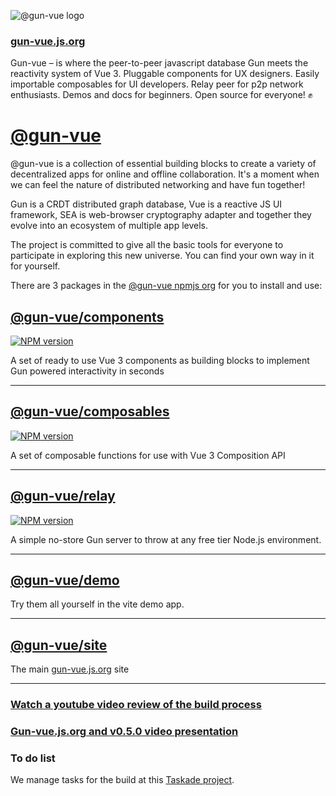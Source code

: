 ![@gun-vue logo](https://raw.githubusercontent.com/davay42/gun-vue/master/demo/public/gun-vue-logo.svg)

### [gun-vue.js.org](https://gun-vue.js.org)

Gun-vue – is where the peer-to-peer javascript database Gun meets the reactivity system of Vue 3. Pluggable components for UX designers. Easily importable composables for UI developers. Relay peer for p2p network enthusiasts. Demos and docs for beginners. Open source for everyone! ✊

# [@gun-vue](https://www.npmjs.com/org/gun-vue)

@gun-vue is a collection of essential building blocks to create a variety of decentralized apps for online and offline collaboration. It's a moment when we can feel the nature of distributed networking and have fun together!

Gun is a CRDT distributed graph database, Vue is a reactive JS UI framework, SEA is web-browser cryptography adapter and together they evolve into an ecosystem of multiple app levels.

The project is committed to give all the basic tools for everyone to participate in exploring this new universe. You can find your own way in it for yourself.

There are 3 packages in the [@gun-vue npmjs org](https://www.npmjs.com/org/gun-vue) for you to install and use:

## [@gun-vue/components](https://github.com/DeFUCC/gun-vue/tree/master/components)

<a href="https://www.npmjs.com/package/@gun-vue/components" target="_blank"><img src="https://img.shields.io/npm/v/@gun-vue/components?color=E23C92&label=NPM" alt="NPM version"></a>

A set of ready to use Vue 3 components as building blocks to implement Gun powered interactivity in seconds

---

## [@gun-vue/composables](https://github.com/DeFUCC/gun-vue/tree/master/composables)

<a href="https://www.npmjs.com/package/@gun-vue/composables" target="_blank"><img src="https://img.shields.io/npm/v/@gun-vue/composables?color=E23C92&label=NPM" alt="NPM version"></a>

A set of composable functions for use with Vue 3 Composition API

---

## [@gun-vue/relay](https://github.com/DeFUCC/gun-vue/tree/master/relay)

<a href="https://www.npmjs.com/package/@gun-vue/relay" target="__blank"><img src="https://img.shields.io/npm/v/@gun-vue/relay?color=E23C92&label=NPM" alt="NPM version"></a>

A simple no-store Gun server to throw at any free tier Node.js environment.

---

## [@gun-vue/demo](https://github.com/DeFUCC/gun-vue/tree/master/demo)

Try them all yourself in the vite demo app.

---

## [@gun-vue/site](https://github.com/DeFUCC/gun-vue/tree/master/site)

The main [gun-vue.js.org](https://gun-vue.js.org) site

---

### [Watch a youtube video review of the build process](https://www.youtube.com/watch?v=4hpVRgVQvsY)

### [Gun-vue.js.org and v0.5.0 video presentation](https://www.youtube.com/watch?v=ALKkBhj1IIE)

### To do list

We manage tasks for the build at this [Taskade project](https://www.taskade.com/d/XtaACTKmN4KqSC1v?share=view&view=hsVKduBWoYMa9S7a).
